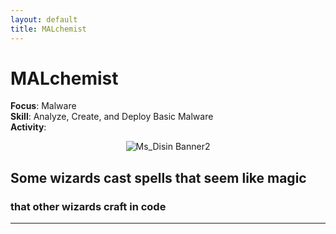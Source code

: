 ```yaml
---
layout: default
title: MALchemist
---
```


# MALchemist   

**Focus**: Malware  
**Skill**: Analyze, Create, and Deploy Basic Malware  
**Activity**:  

<div style="text-align: center;">
  <img src="{{ 'classes/MsDisin/Ms_Disin Banner2.jpg' | relative_url }}" alt="Ms_Disin Banner2" style="max-width: 80%; height: auto;">
</div>    

## Some wizards cast spells that seem like magic
### that other wizards craft in code
---
